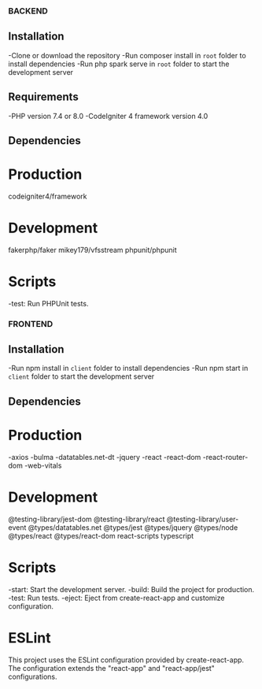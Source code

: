 ### BACKEND

## Installation
-Clone or download the repository
-Run composer install in `root` folder to install dependencies
-Run php spark serve in `root` folder to start the development server

## Requirements
-PHP version 7.4 or 8.0
-CodeIgniter 4 framework version 4.0

## Dependencies

# Production
codeigniter4/framework

# Development
fakerphp/faker
mikey179/vfsstream
phpunit/phpunit

# Scripts
-test: Run PHPUnit tests.

### FRONTEND

## Installation
-Run npm install in `client` folder to install dependencies
-Run npm start in `client` folder to start the development server

## Dependencies

# Production
-axios
-bulma
-datatables.net-dt
-jquery
-react
-react-dom
-react-router-dom
-web-vitals

# Development
@testing-library/jest-dom
@testing-library/react
@testing-library/user-event
@types/datatables.net
@types/jest
@types/jquery
@types/node
@types/react
@types/react-dom
react-scripts
typescript

# Scripts
-start: Start the development server.
-build: Build the project for production.
-test: Run tests.
-eject: Eject from create-react-app and customize configuration.

# ESLint
This project uses the ESLint configuration provided by create-react-app. The configuration extends the "react-app" and "react-app/jest" configurations.
